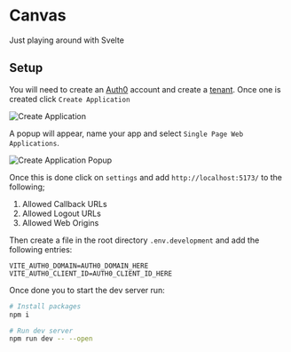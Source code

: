 # Canvas

Just playing around with Svelte

## Setup

You will need to create an [Auth0](https://auth0.com/) account and create a [tenant](https://auth0.com/docs/get-started/auth0-overview/create-tenants). Once one is created click `Create Application`

![Create Application](https://i.gyazo.com/41ba81c7ebca34107396e8c421d38a91.png)

A popup will appear, name your app and select `Single Page Web Applications`. 

![Create Application Popup](https://i.gyazo.com/631ba5dd6571c5fdd898033d232f66e7.png)
  
Once this is done click on `settings` and add `http://localhost:5173/` to the following;

1. Allowed Callback URLs
2. Allowed Logout URLs
3. Allowed Web Origins

Then create a file in the root directory `.env.development` and add the following entries:

```
VITE_AUTH0_DOMAIN=AUTH0_DOMAIN_HERE
VITE_AUTH0_CLIENT_ID=AUTH0_CLIENT_ID_HERE
```

Once done you to start the dev server run:

```bash
# Install packages
npm i

# Run dev server
npm run dev -- --open
```
